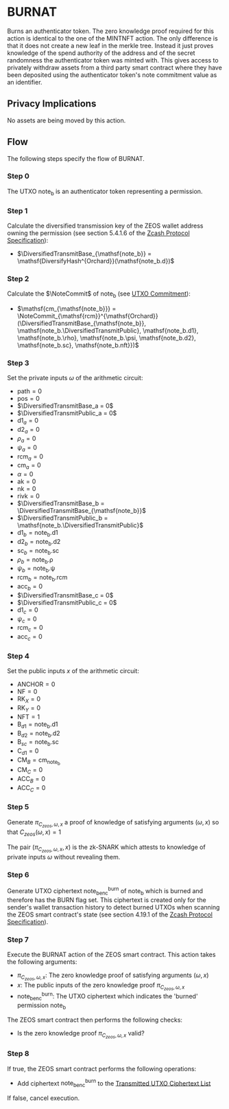 # BURNAT
Burns an authenticator token. The zero knowledge proof required for this action is identical to the one of the MINTNFT action. The only difference is that it does not create a new leaf in the merkle tree. Instead it just proves knowledge of the spend authority of the address and of the secret randomness the authenticator token was minted with. This gives access to privately withdraw assets from a third party smart contract where they have been deposited using the authenticator token's note commitment value as an identifier.

## Privacy Implications
No assets are being moved by this action.

## Flow
The following steps specify the flow of BURNAT.

### Step 0
The UTXO $\mathsf{note_b}$ is an authenticator token representing a permission.

### Step 1
Calculate the diversified transmission key of the ZEOS wallet address owning the permission (see section 5.4.1.6 of the [Zcash Protocol Specification](https://zips.z.cash/protocol/protocol.pdf)):

- $\DiversifiedTransmitBase_{\mathsf{note_b}} = \mathsf{DiversifyHash^{Orchard}}(\mathsf{note_b.d})$

### Step 2
Calculate the $\NoteCommit$ of $\mathsf{note_b}$ (see [UTXO Commitment](../notes.md#commitment)):

- $\mathsf{cm_{\mathsf{note_b}}} = \NoteCommit_{\mathsf{rcm}}^{\mathsf{Orchard}}(\DiversifiedTransmitBase_{\mathsf{note_b}}, \mathsf{note_b.\DiversifiedTransmitPublic}, \mathsf{note_b.d1}, \mathsf{note_b.\rho}, \mathsf{note_b.\psi, \mathsf{note_b.d2}, \mathsf{note_b.sc}, \mathsf{note_b.nft}})$

### Step 3
Set the private inputs $\omega$ of the arithmetic circuit:

- $\mathsf{path} = 0$
- $\mathsf{pos} = 0$
- $\DiversifiedTransmitBase_a = 0$
- $\DiversifiedTransmitPublic_a = 0$
- $\mathsf{d1}_a = 0$
- $\mathsf{d2}_a = 0$
- $\rho_a = 0$
- $\psi_a = 0$
- $\mathsf{rcm}_a = 0$
- $\mathsf{cm}_a = 0$
- $\alpha = 0$
- $\mathsf{ak} = 0$
- $\mathsf{nk} = 0$
- $\mathsf{rivk} = 0$
- $\DiversifiedTransmitBase_b = \DiversifiedTransmitBase_{\mathsf{note_b}}$
- $\DiversifiedTransmitPublic_b = \mathsf{note_b.\DiversifiedTransmitPublic}$
- $\mathsf{d1}_b = \mathsf{note_b.d1}$
- $\mathsf{d2}_b = \mathsf{note_b.d2}$
- $\mathsf{sc}_b = \mathsf{note_b.sc}$
- $\rho_b = \mathsf{note_b.\rho}$
- $\psi_b = \mathsf{note_b.\psi}$
- $\mathsf{rcm}_b = \mathsf{note_b.rcm}$
- $\mathsf{acc}_b = 0$
- $\DiversifiedTransmitBase_c = 0$
- $\DiversifiedTransmitPublic_c = 0$
- $\mathsf{d1}_c = 0$
- $\psi_c = 0$
- $\mathsf{rcm}_c = 0$
- $\mathsf{acc}_c = 0$

### Step 4
Set the public inputs $x$ of the arithmetic circuit:

- $\mathsf{ANCHOR} = 0$
- $\mathsf{NF} = 0$
- $\mathsf{RK}_X = 0$
- $\mathsf{RK}_Y = 0$
- $\mathsf{NFT} = 1$
- $\mathsf{B}_{d1} = \mathsf{note_b.d1}$
- $\mathsf{B}_{d2} = \mathsf{note_b.d2}$
- $\mathsf{B}_{sc} = \mathsf{note_b.sc}$
- $\mathsf{C}_{d1} = 0$
- $\mathsf{CM}_B = \mathsf{cm_{\mathsf{note_b}}}$
- $\mathsf{CM}_C = 0$
- $\mathsf{ACC}_B = 0$
- $\mathsf{ACC}_C = 0$

### Step 5
Generate $\pi_{C_{zeos}, \omega, x}$ a proof of knowledge of satisfying arguments $(\omega, x)$ so that $C_{zeos}(\omega, x) = 1$

The pair $(\pi_{C_{zeos}, \omega, x}, x)$ is the zk-SNARK which attests to knowledge of private inputs $\omega$ without revealing them.

### Step 6
Generate UTXO ciphertext $\mathsf{note_b}^\mathsf{burn}_\mathsf{enc}$ of $\mathsf{note_b}$ which is burned and therefore has the BURN flag set. This ciphertext is created only for the sender's wallet transaction history to detect burned UTXOs when scanning the ZEOS smart contract's state (see section 4.19.1 of the [Zcash Protocol Specification](https://zips.z.cash/protocol/protocol.pdf)).

### Step 7
Execute the BURNAT action of the ZEOS smart contract. This action takes the following arguments:

- $\pi_{C_{zeos}, \omega, x}$: The zero knowledge proof of satisfying arguments $(\omega, x)$
- $x$: The public inputs of the zero knowledge proof $\pi_{C_{zeos}, \omega, x}$
- $\mathsf{note_b}^\mathsf{burn}_\mathsf{enc}$: The UTXO ciphertext which indicates the 'burned' permission $\mathsf{note_b}$

The ZEOS smart contract then performs the following checks:

- Is the zero knowledge proof $\pi_{C_{zeos}, \omega, x}$ valid?

### Step 8
If $\mathsf{true}$, the ZEOS smart contract performs the following operations:

- Add ciphertext $\mathsf{note_b}^\mathsf{burn}_\mathsf{enc}$ to the [Transmitted UTXO Ciphertext List](../datasets.md#transmitted-utxo-ciphertext-list)

If $\mathsf{false}$, cancel execution.